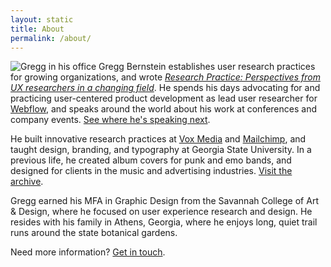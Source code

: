 ```yaml
---
layout: static
title: About
permalink: /about/
---
```


![Gregg in his office](../assets/images/gb_office.jpg "Gregg in his office")
Gregg Bernstein establishes user research practices for growing organizations, and wrote [*Research Practice: Perspectives from UX researchers in a changing field*](../book). He spends his days advocating for and practicing user-centered product development as lead user researcher for [Webflow](http://webflow.com), and speaks around the world about his work at conferences and company events. [See where he's speaking next](../speaking).

He built innovative research practices at [Vox Media](http://voxmedia.com) and [Mailchimp](http://mailchimp.com), and taught design, branding, and typography at Georgia State University. In a previous life, he created album covers for punk and emo bands, and designed for clients in the music and advertising industries. [Visit the archive](../albums).

Gregg earned his MFA in Graphic Design from the Savannah College of Art & Design, where he focused on user experience research and design. He resides with his family in Athens, Georgia, where he enjoys long, quiet trail runs around the state botanical gardens. 

Need more information? [Get in touch](../contact).
